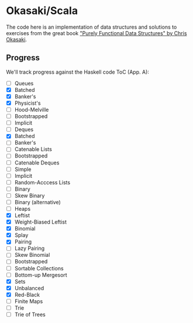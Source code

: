 Okasaki/Scala
=============

The code here is an implementation of data structures and solutions to exercises from the great book
 ["Purely Functional Data Structures" by Chris Okasaki](http://www.amazon.com/Purely-Functional-Structures-Chris-Okasaki/dp/0521663504).

Progress
--------

We'll track progress against the Haskell code ToC (App. A):

- [ ] Queues
 - [x] Batched
 - [x] Banker's
 - [x] Physicist's
 - [ ] Hood-Melville
 - [ ] Bootstrapped
 - [ ] Implicit
- [ ] Deques
 - [x] Batched
 - [ ] Banker's
- [ ] Catenable Lists
 - [ ] Bootstrapped
- [ ] Catenable Deques
 - [ ] Simple
 - [ ] Implicit
- [ ] Random-Acccess Lists
 - [ ] Binary
 - [ ] Skew Binary
 - [ ] Binary (alternative)
- [ ] Heaps
 - [x] Leftist
 - [x] Weight-Biased Leftist
 - [x] Binomial
 - [x] Splay
 - [x] Pairing
 - [ ] Lazy Pairing
 - [ ] Skew Binomial
 - [ ] Bootstrapped
- [ ] Sortable Collections
 - [ ] Bottom-up Mergesort
- [x] Sets
 - [x] Unbalanced
 - [x] Red-Black
- [ ] Finite Maps
 - [ ] Trie
 - [ ] Trie of Trees
